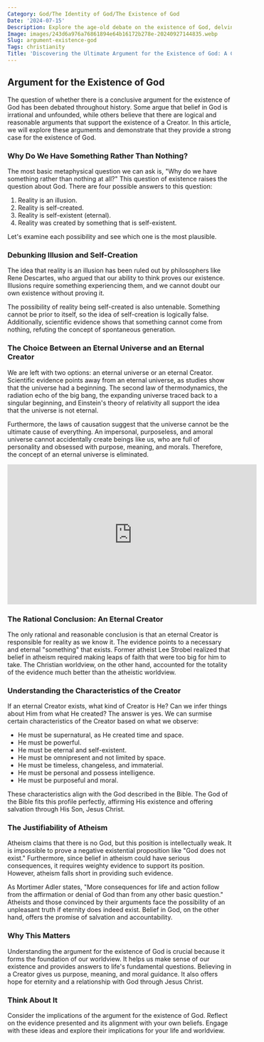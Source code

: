 ```yaml
---
Category: God/The Identity of God/The Existence of God
Date: '2024-07-15'
Description: Explore the age-old debate on the existence of God, delving into various arguments and perspectives. Discover compelling insights on the topic.
Image: images/243d6a976a76861894e64b16172b278e-20240927144835.webp
Slug: argument-existence-god
Tags: christianity
Title: 'Discovering the Ultimate Argument for the Existence of God: A Christian Perspective'
---
```


## Argument for the Existence of God

The question of whether there is a conclusive argument for the existence of God has been debated throughout history. Some argue that belief in God is irrational and unfounded, while others believe that there are logical and reasonable arguments that support the existence of a Creator. In this article, we will explore these arguments and demonstrate that they provide a strong case for the existence of God.

### Why Do We Have Something Rather Than Nothing?

The most basic metaphysical question we can ask is, "Why do we have something rather than nothing at all?" This question of existence raises the question about God. There are four possible answers to this question:

1. Reality is an illusion.
2. Reality is self-created.
3. Reality is self-existent (eternal).
4. Reality was created by something that is self-existent.

Let's examine each possibility and see which one is the most plausible.

### Debunking Illusion and Self-Creation

The idea that reality is an illusion has been ruled out by philosophers like Rene Descartes, who argued that our ability to think proves our existence. Illusions require something experiencing them, and we cannot doubt our own existence without proving it.

The possibility of reality being self-created is also untenable. Something cannot be prior to itself, so the idea of self-creation is logically false. Additionally, scientific evidence shows that something cannot come from nothing, refuting the concept of spontaneous generation.

### The Choice Between an Eternal Universe and an Eternal Creator

We are left with two options: an eternal universe or an eternal Creator. Scientific evidence points away from an eternal universe, as studies show that the universe had a beginning. The second law of thermodynamics, the radiation echo of the big bang, the expanding universe traced back to a singular beginning, and Einstein's theory of relativity all support the idea that the universe is not eternal.

Furthermore, the laws of causation suggest that the universe cannot be the ultimate cause of everything. An impersonal, purposeless, and amoral universe cannot accidentally create beings like us, who are full of personality and obsessed with purpose, meaning, and morals. Therefore, the concept of an eternal universe is eliminated.


<iframe width="560" height="315" src="https://www.youtube.com/embed/nId4KvPNqzY" frameborder="0" allow="autoplay; encrypted-media" allowfullscreen></iframe>


### The Rational Conclusion: An Eternal Creator

The only rational and reasonable conclusion is that an eternal Creator is responsible for reality as we know it. The evidence points to a necessary and eternal "something" that exists. Former atheist Lee Strobel realized that belief in atheism required making leaps of faith that were too big for him to take. The Christian worldview, on the other hand, accounted for the totality of the evidence much better than the atheistic worldview.

### Understanding the Characteristics of the Creator

If an eternal Creator exists, what kind of Creator is He? Can we infer things about Him from what He created? The answer is yes. We can surmise certain characteristics of the Creator based on what we observe:

- He must be supernatural, as He created time and space.
- He must be powerful.
- He must be eternal and self-existent.
- He must be omnipresent and not limited by space.
- He must be timeless, changeless, and immaterial.
- He must be personal and possess intelligence.
- He must be purposeful and moral.

These characteristics align with the God described in the Bible. The God of the Bible fits this profile perfectly, affirming His existence and offering salvation through His Son, Jesus Christ.

### The Justifiability of Atheism

Atheism claims that there is no God, but this position is intellectually weak. It is impossible to prove a negative existential proposition like "God does not exist." Furthermore, since belief in atheism could have serious consequences, it requires weighty evidence to support its position. However, atheism falls short in providing such evidence.

As Mortimer Adler states, "More consequences for life and action follow from the affirmation or denial of God than from any other basic question." Atheists and those convinced by their arguments face the possibility of an unpleasant truth if eternity does indeed exist. Belief in God, on the other hand, offers the promise of salvation and accountability.

### Why This Matters

Understanding the argument for the existence of God is crucial because it forms the foundation of our worldview. It helps us make sense of our existence and provides answers to life's fundamental questions. Believing in a Creator gives us purpose, meaning, and moral guidance. It also offers hope for eternity and a relationship with God through Jesus Christ.

### Think About It

Consider the implications of the argument for the existence of God. Reflect on the evidence presented and its alignment with your own beliefs. Engage with these ideas and explore their implications for your life and worldview.